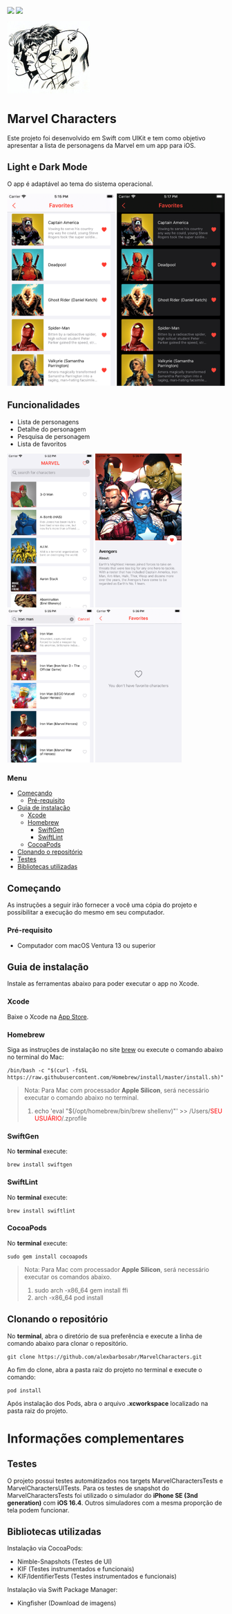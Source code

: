 
<img src="https://img.shields.io/badge/Xcode-14.3-blue.svg?style=flat"> <img src="https://img.shields.io/badge/swift-5-orange.svg?style=flat">

<img src="Images/logo.jpg">

# Marvel Characters

Este projeto foi desenvolvido em Swift com UIKit e tem como objetivo apresentar a lista de personagens da Marvel em um app para iOS.

## Light e Dark Mode
O app é adaptável ao tema do sistema operacional.

<img src="Images/light-mode.png" width="250"> <img src="Images/dark-mode.png" width="250">

## Funcionalidades
- Lista de personagens
- Detalhe do personagem
- Pesquisa de personagem
- Lista de favoritos

<img src="Images/screen-character-list.png" width="200"> <img src="Images/screen-detail.png" width="200"> <img src="Images/screen-search-character.png" width="200"> <img src="Images/screen-favorites-empty-state.png" width="200">

### Menu
-  [Começando](#começando)
	-  [Pré-requisito](#pré-requisito)
-  [Guia de instalação](#guia-de-instalação)
	-  [Xcode](#xcode)
	-  [Homebrew](#homebrew)
	    - [SwiftGen](#swiftgen)
	    - [SwiftLint](#swiftlint)
    -  [CocoaPods](#cocoapods)
-  [Clonando o repositório](#clonando-o-repositório)
-  [Testes](#testes)
-  [Bibliotecas utilizadas](#bibliotescas-utilizadas)

## Começando
As instruções a seguir irão fornecer a você uma cópia do projeto e possibilitar a execução do mesmo em seu computador.

### Pré-requisito
- Computador com macOS Ventura 13 ou superior

## Guia de instalação
Instale as ferramentas abaixo para poder executar o app no Xcode.

### Xcode
Baixe o Xcode na [App Store](https://apps.apple.com/br/app/xcode/id497799835).

### Homebrew
Siga as instruções de instalação no site [brew](https://brew.sh/index_pt-br) ou execute o comando abaixo no terminal do Mac:
```
/bin/bash -c "$(curl -fsSL https://raw.githubusercontent.com/Homebrew/install/master/install.sh)"
```

> Nota: Para Mac com processador **Apple Silicon**, será necessário executar o comando abaixo no terminal.
> 1. echo 'eval "$(/opt/homebrew/bin/brew shellenv)"' >> /Users/<span style="color: red">SEU USUÁRIO</span>/.zprofile



### SwiftGen
No **terminal** execute:
```
brew install swiftgen
```

### SwiftLint
No **terminal** execute:
```
brew install swiftlint
```

### CocoaPods
No **terminal** execute:
```
sudo gem install cocoapods
```

> Nota: Para Mac com processador **Apple Silicon**, será necessário executar os comandos abaixo.
> 1. sudo arch -x86_64 gem install ffi
> 2. arch -x86_64 pod install

## Clonando o repositório
No **terminal**, abra o diretório de sua preferência e execute a linha de comando abaixo para clonar o repositório.
```
git clone https://github.com/alexbarbosabr/MarvelCharacters.git
```

Ao fim do clone, abra a pasta raiz do projeto no terminal e execute o comando:
```
pod install
```

Após instalação dos Pods, abra o arquivo **.xcworkspace** localizado na pasta raiz do projeto.

# Informações complementares

## Testes
O projeto possui testes automátizados nos targets MarvelCharactersTests e MarvelCharactersUITests.
Para os testes de snapshot do MarvelCharactersTests foi utilizado o simulador do **iPhone SE (3nd generation)** com **iOS 16.4**. Outros simuladores com a mesma proporção de tela podem funcionar.

## Bibliotecas utilizadas
Instalação via CocoaPods:
- Nimble-Snapshots  (Testes de UI)
- KIF  (Testes instrumentados e funcionais)
- KIF/IdentifierTests  (Testes instrumentados e funcionais)

Instalação via Swift Package Manager:
- Kingfisher  (Download de imagens)